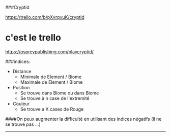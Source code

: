 ###Cryptid

https://trello.com/b/pXvrpvuK/cryptid

c'est le trello
=======
https://ospreypublishing.com/playcryptid/

###indices:
* Distance
    * Minimale de Element / Biome
    * Maximale de Element / Biome
* Position
    * Se trouve dans Biome ou dans Biome 
    * Se trouve à n case de l'extremité
* Couleur
    * Se trouve a X cases de Rouge
    

####On peux augmenter la difficulté en utilisant des indices négatifs (il ne se trouve pas ...)
***

